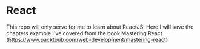 # React

This repo will only serve for me to learn about ReactJS. Here I will save the chapters example I've covered from the book Mastering React (https://www.packtpub.com/web-development/mastering-react)